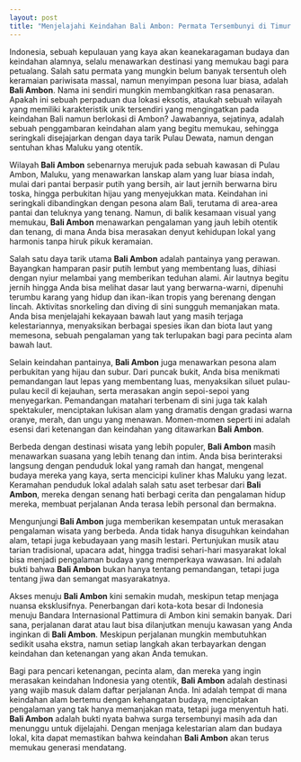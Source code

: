 ```yaml
---
layout: post
title: "Menjelajahi Keindahan Bali Ambon: Permata Tersembunyi di Timur Indonesia"
---
```


Indonesia, sebuah kepulauan yang kaya akan keanekaragaman budaya dan keindahan alamnya, selalu menawarkan destinasi yang memukau bagi para petualang. Salah satu permata yang mungkin belum banyak tersentuh oleh keramaian pariwisata massal, namun menyimpan pesona luar biasa, adalah **Bali Ambon**. Nama ini sendiri mungkin membangkitkan rasa penasaran. Apakah ini sebuah perpaduan dua lokasi eksotis, ataukah sebuah wilayah yang memiliki karakteristik unik tersendiri yang mengingatkan pada keindahan Bali namun berlokasi di Ambon? Jawabannya, sejatinya, adalah sebuah penggambaran keindahan alam yang begitu memukau, sehingga seringkali disejajarkan dengan daya tarik Pulau Dewata, namun dengan sentuhan khas Maluku yang otentik.

Wilayah **Bali Ambon** sebenarnya merujuk pada sebuah kawasan di Pulau Ambon, Maluku, yang menawarkan lanskap alam yang luar biasa indah, mulai dari pantai berpasir putih yang bersih, air laut jernih berwarna biru toska, hingga perbukitan hijau yang menyejukkan mata. Keindahan ini seringkali dibandingkan dengan pesona alam Bali, terutama di area-area pantai dan teluknya yang tenang. Namun, di balik kesamaan visual yang memukau, **Bali Ambon** menawarkan pengalaman yang jauh lebih otentik dan tenang, di mana Anda bisa merasakan denyut kehidupan lokal yang harmonis tanpa hiruk pikuk keramaian.

Salah satu daya tarik utama **Bali Ambon** adalah pantainya yang perawan. Bayangkan hamparan pasir putih lembut yang membentang luas, dihiasi dengan nyiur melambai yang memberikan teduhan alami. Air lautnya begitu jernih hingga Anda bisa melihat dasar laut yang berwarna-warni, dipenuhi terumbu karang yang hidup dan ikan-ikan tropis yang berenang dengan lincah. Aktivitas snorkeling dan diving di sini sungguh memanjakan mata. Anda bisa menjelajahi kekayaan bawah laut yang masih terjaga kelestariannya, menyaksikan berbagai spesies ikan dan biota laut yang memesona, sebuah pengalaman yang tak terlupakan bagi para pecinta alam bawah laut.

Selain keindahan pantainya, **Bali Ambon** juga menawarkan pesona alam perbukitan yang hijau dan subur. Dari puncak bukit, Anda bisa menikmati pemandangan laut lepas yang membentang luas, menyaksikan siluet pulau-pulau kecil di kejauhan, serta merasakan angin sepoi-sepoi yang menyegarkan. Pemandangan matahari terbenam di sini juga tak kalah spektakuler, menciptakan lukisan alam yang dramatis dengan gradasi warna oranye, merah, dan ungu yang menawan. Momen-momen seperti ini adalah esensi dari ketenangan dan keindahan yang ditawarkan **Bali Ambon**.

Berbeda dengan destinasi wisata yang lebih populer, **Bali Ambon** masih menawarkan suasana yang lebih tenang dan intim. Anda bisa berinteraksi langsung dengan penduduk lokal yang ramah dan hangat, mengenal budaya mereka yang kaya, serta mencicipi kuliner khas Maluku yang lezat. Keramahan penduduk lokal adalah salah satu aset terbesar dari **Bali Ambon**, mereka dengan senang hati berbagi cerita dan pengalaman hidup mereka, membuat perjalanan Anda terasa lebih personal dan bermakna.

Mengunjungi **Bali Ambon** juga memberikan kesempatan untuk merasakan pengalaman wisata yang berbeda. Anda tidak hanya disuguhkan keindahan alam, tetapi juga kebudayaan yang masih lestari. Pertunjukan musik atau tarian tradisional, upacara adat, hingga tradisi sehari-hari masyarakat lokal bisa menjadi pengalaman budaya yang memperkaya wawasan. Ini adalah bukti bahwa **Bali Ambon** bukan hanya tentang pemandangan, tetapi juga tentang jiwa dan semangat masyarakatnya.

Akses menuju **Bali Ambon** kini semakin mudah, meskipun tetap menjaga nuansa eksklusifnya. Penerbangan dari kota-kota besar di Indonesia menuju Bandara Internasional Pattimura di Ambon kini semakin banyak. Dari sana, perjalanan darat atau laut bisa dilanjutkan menuju kawasan yang Anda inginkan di **Bali Ambon**. Meskipun perjalanan mungkin membutuhkan sedikit usaha ekstra, namun setiap langkah akan terbayarkan dengan keindahan dan ketenangan yang akan Anda temukan.

Bagi para pencari ketenangan, pecinta alam, dan mereka yang ingin merasakan keindahan Indonesia yang otentik, **Bali Ambon** adalah destinasi yang wajib masuk dalam daftar perjalanan Anda. Ini adalah tempat di mana keindahan alam bertemu dengan kehangatan budaya, menciptakan pengalaman yang tak hanya memanjakan mata, tetapi juga menyentuh hati. **Bali Ambon** adalah bukti nyata bahwa surga tersembunyi masih ada dan menunggu untuk dijelajahi. Dengan menjaga kelestarian alam dan budaya lokal, kita dapat memastikan bahwa keindahan **Bali Ambon** akan terus memukau generasi mendatang.
